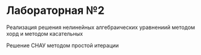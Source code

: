 # Лабораторная №2

Реализация решения нелинейных алгебраических уравнениий методом хорд и методом касательных

Решение СНАУ методом простой итерации
